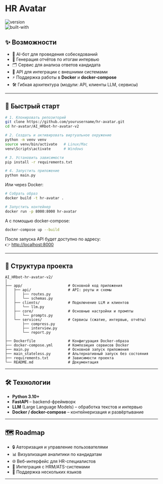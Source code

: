 # HR Avatar  

![version](https://img.shields.io/badge/version-0.1.0-blue)  
![built-with](https://img.shields.io/badge/built%20with-Python%20%2B%20FastAPI-%230366d6)  

## ✨ Возможности  

- 🤖 AI-бот для проведения собеседований  
- 📑 Генерация отчётов по итогам интервью  
- 🗂 Сервис для анализа ответов кандидата  
- 🔗 API для интеграции с внешними системами  
- ⚡ Поддержка работы в **Docker** и **docker-compose**  
- 🛠 Гибкая архитектура (модули: API, клиенты LLM, сервисы)  

---

## 🚀 Быстрый старт  

```bash
# 1. Клонировать репозиторий
git clone https://github.com/yourusername/hr-avatar.git
cd hr-avatar/AI_HRbot-hr-avatar-v2

# 2. Создать и активировать виртуальное окружение
python -m venv venv
source venv/bin/activate   # Linux/Mac
venv\Scripts\activate      # Windows

# 3. Установить зависимости
pip install -r requirements.txt

# 4. Запустить приложение
python main.py
```

Или через Docker:  

```bash
# Собрать образ
docker build -t hr-avatar .

# Запустить контейнер
docker run -p 8000:8000 hr-avatar
```

А с помощью docker-compose:  

```bash
docker-compose up --build
```

После запуска API будет доступно по адресу:  
👉 [http://localhost:8000](http://localhost:8000)  

---

## 📂 Структура проекта  

```
AI_HRbot-hr-avatar-v2/
│
├── app/                     # Основной код приложения
│   ├── api/                 # API: роуты и схемы
│   │   ├── routes.py
│   │   └── schemas.py
│   ├── clients/             # Подключение LLM и клиентов
│   │   └── llm.py
│   ├── core/                # Основные настройки и промпты
│   │   └── prompts.py
│   └── services/            # Сервисы (сжатие, интервью, отчёты)
│       ├── compress.py
│       ├── interview.py
│       └── report.py
│
├── Dockerfile               # Конфигурация Docker-образа
├── docker-compose.yml       # Композиция сервисов Docker
├── main.py                  # Основной запуск приложения
├── main_stateless.py        # Альтернативный запуск без состояния
├── requirements.txt         # Зависимости проекта
└── README.md                # Документация
```

---

## 🛠️ Технологии  

- **Python 3.10+**  
- **FastAPI** – backend-фреймворк  
- **LLM** (Large Language Models) – обработка текстов и интервью  
- **Docker / docker-compose** – контейнеризация и развёртывание  

---

## 🗺️ Roadmap  

- 🔒 Авторизация и управление пользователями  
- 📊 Визуализация аналитики по кандидатам  
- 🌐 Веб-интерфейс для HR-специалистов  
- 🤝 Интеграция с HRM/ATS-системами  
- 🧠 Поддержка нескольких языков  

---
